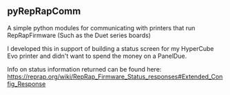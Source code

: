 pyRepRapComm
-------------------

A simple python modules for communicating with printers that run RepRapFirmware (Such as the Duet series boards)

I developed this in support of building a status screen for my HyperCube Evo printer and didn't want to spend the money on a PanelDue.   

Info on status information returned can be found here: https://reprap.org/wiki/RepRap_Firmware_Status_responses#Extended_Config_Response


